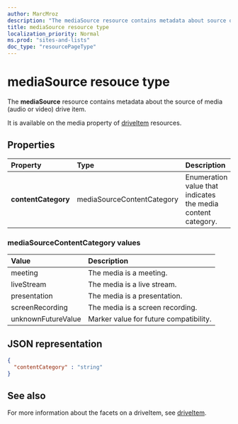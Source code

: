 ```yaml
---
author: MarcMroz
description: "The mediaSource resource contains metadata about source of the media (audio or video) drive item."
title: mediaSource resource type
localization_priority: Normal
ms.prod: "sites-and-lists"
doc_type: "resourcePageType"
---
```

# mediaSource resouce type

The **mediaSource** resource contains metadata about the source of media (audio or video) drive item.

It is available on the media property of [driveItem][item-resource] resources.

## Properties

| Property                 | Type                       | Description                                                                                      |
| :----------------------- | :------------------------  | :----------------------------------------------------------------------------------------------- |
| **contentCategory**      | mediaSourceContentCategory | Enumeration value that indicates the media content category.                                     |

### mediaSourceContentCategory values

| Value               | Description                                         |
|:------------------- |:----------------------------------------------------|
| meeting             | The media is a meeting.                             |
| liveStream          | The media is a live stream.                         |
| presentation        | The media is a presentation.                        |
| screenRecording     | The media is a screen recording.                    |
| unknownFutureValue  | Marker value for future compatibility.              |

## JSON representation

<!-- {
  "blockType": "resource",
  "optionalProperties": [
    "contentCategory"
  ],
  "@odata.type": "microsoft.graph.mediaSource"
}-->

```json
{
  "contentCategory" : "string"
}
```

## See also

For more information about the facets on a driveItem, see [driveItem](driveitem.md).

[item-resource]: ../resources/driveitem.md

<!-- {
  "type": "#page.annotation",
  "description": "The mediaSource facet provides information about drive item source.",
  "keywords": "mediaSource,client,media info,onedrive",
  "section": "documentation",
  "tocPath": "Facets/MediaSource"
} -->
